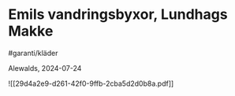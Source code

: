 # Emils vandringsbyxor, Lundhags Makke

#garanti/kläder

Alewalds, 2024-07-24

![[29d4a2e9-d261-42f0-9ffb-2cba5d2d0b8a.pdf]]